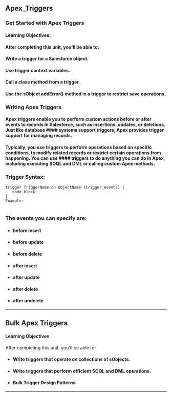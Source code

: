 ## Apex_Triggers
### Get Started with Apex Triggers
#### Learning Objectives:
#### After completing this unit, you'll be able to:
#### Write a trigger for a Salesforce object.
#### Use trigger context variables.
#### Call a class method from a trigger.
#### Use the sObject addError() method in a trigger to restrict save operations.

### Writing Apex Triggers
#### Apex triggers enable you to perform custom actions before or after events to records in Salesforce, such as insertions, updates, or deletions. Just like database #### systems support triggers, Apex provides trigger support for managing records.
#### Typically, you use triggers to perform operations based on specific conditions, to modify related records or restrict certain operations from happening. You can use #### triggers to do anything you can do in Apex, including executing SOQL and DML or calling custom Apex methods.

### Trigger Syntax:
```
trigger TriggerName on ObjectName (trigger_events) {
   code_block
}
Example:


```
### The events you can specify are:
* ####  before insert
* ####  before update
* ####  before delete
* ####  after insert
* ####  after update
* ####  after delete
* #### after undelete

***

## Bulk Apex Triggers
#### Learning Objectives
After completing this unit, you'll be able to:
* #### Write triggers that operate on collections of sObjects.
* #### Write triggers that perform efficient SOQL and DML operations.
* #### Bulk Trigger Design Patterns
***
